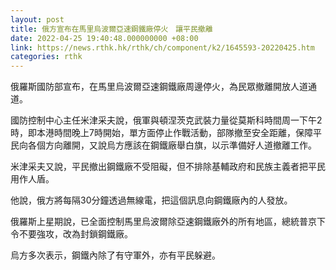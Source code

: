 ```yaml
---
layout: post
title: 俄方宣布在馬里烏波爾亞速鋼鐵廠停火　讓平民撤離
date: 2022-04-25 19:40:48.000000000 +08:00
link: https://news.rthk.hk/rthk/ch/component/k2/1645593-20220425.htm
categories: rthk
---
```


俄羅斯國防部宣布，在馬里烏波爾亞速鋼鐵廠周邊停火，為民眾撤離開放人道通道。

國防控制中心主任米津采夫說，俄軍與頓涅茨克武裝力量從莫斯科時間周一下午2時，即本港時間晚上7時開始，單方面停止作戰活動，部隊撤至安全距離，保障平民向各個方向離開，又說烏方應該在鋼鐵廠舉白旗，以示準備好人道撤離工作。

米津采夫又說，平民撤出鋼鐵廠不受阻礙，但不排除基輔政府和民族主義者把平民用作人盾。

他說，俄方將每隔30分鐘透過無線電，把這個訊息向鋼鐵廠內的人發放。

俄羅斯上星期說，已全面控制馬里烏波爾除亞速鋼鐵廠外的所有地區，總統普京下令不要強攻，改為封鎖鋼鐵廠。

烏方多次表示，鋼鐵內除了有守軍外，亦有平民躲避。
